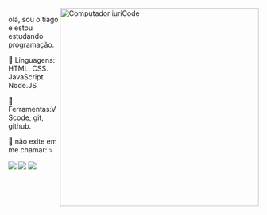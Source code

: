<img src="https://raw.githubusercontent.com/MicaelliMedeiros/micaellimedeiros/master/image/computer-illustration.png" min-width="400px" max-width="400px" width="400px" align="right" alt="Computador iuriCode">

<p align="left"> 
 olá, sou o tiago e estou estudando programação.
</p>

<p align="left">
  🦄 Linguagens: HTML. CSS. JavaScript Node.JS
</p>

<p align="left">
  💼 Ferramentas:VScode, git, github.
</p>

<p align="left">
  💌 não exite em me chamar: ⤵️
</p>

<p align="left">
 

  <a href="https://www.instagram.com/tiago_agostinho_/" alt="Instagram">
  <img src="https://img.shields.io/badge/Instagram-E4405F?style=for-the-badge&logo=instagram&logoColor=white"/></a>
 
 <a href="https://www.linkedin.com/in/tiago-da-s-agostinho-69056022a/" alt="LinkedIn">
  <img src="https://img.shields.io/badge/LinkedIn-0077B5?style=for-the-badge&logo=linkedin&logoColor=white"/></a>
 
 <a href="https://mail.google.com/tiagoagostinho49@gmail.com" alt="email"> 
  <img src="https://img.shields.io/badge/Gmail-D14836?style=for-the-badge&logo=gmail&logoColor=white"/><a>
 
